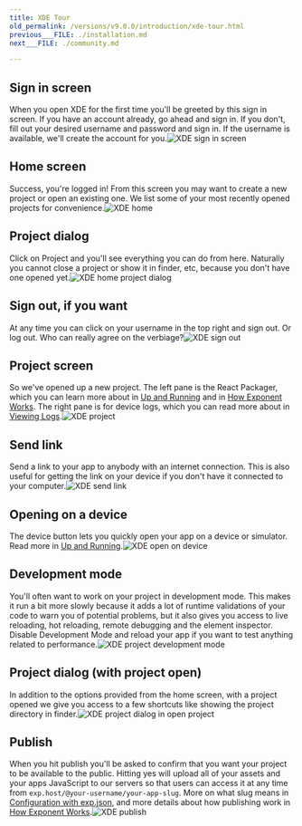 ```yaml
---
title: XDE Tour
old_permalink: /versions/v9.0.0/introduction/xde-tour.html
previous___FILE: ./installation.md
next___FILE: ./community.md

---
```


## Sign in screen


When you open XDE for the first time you'll be greeted by this sign in screen. If you have an account already, go ahead and sign in. If you don't, fill out your desired username and password and sign in. If the username is available, we'll create the account for you.![XDE sign in screen](./xde-signin.png)

## Home screen


Success, you're logged in! From this screen you may want to create a new project or open an existing one. We list some of your most recently opened projects for convenience.![XDE home](./xde-signin-success.png)

## Project dialog


Click on Project and you'll see everything you can do from here. Naturally you cannot close a project or show it in finder, etc, because you don't have one opened yet.![XDE home project dialog](./xde-project-dialog.png)

## Sign out, if you want


At any time you can click on your username in the top right and sign out. Or log out. Who can really agree on the verbiage?![XDE sign out](./xde-signout.png)

## Project screen


So we've opened up a new project. The left pane is the React Packager, which you can learn more about in [Up and Running](https://docs.getexponent.com/versions/guides/up-and-running.html#up-and-running) and in [How Exponent Works](https://docs.getexponent.com/versions/guides/how-exponent-works.html#how-exponent-works). The right pane is for device logs, which you can read more about in [Viewing Logs](https://docs.getexponent.com/versions/guides/logging.html#logging).![XDE project](./xde-project-opened.png)

## Send link


Send a link to your app to anybody with an internet connection. This is also useful for getting the link on your device if you don't have it connected to your computer.![XDE send link](./xde-send-link.png)

## Opening on a device


The device button lets you quickly open your app on a device or simulator. Read more in [Up and Running](https://docs.getexponent.com/versions/guides/up-and-running.html#up-and-running).![XDE open on device](./xde-device.png)

## Development mode


You'll often want to work on your project in development mode. This makes it run a bit more slowly because it adds a lot of runtime validations of your code to warn you of potential problems, but it also gives you access to live reloading, hot reloading, remote debugging and the element inspector. Disable Development Mode and reload your app if you want to test anything related to performance.![XDE project development mode](./xde-development-mode.png)

## Project dialog (with project open)


In addition to the options provided from the home screen, with a project opened we give you access to a few shortcuts like showing the project directory in finder.![XDE project dialog in open project](./xde-project-opened.png)

## Publish


When you hit publish you'll be asked to confirm that you want your project to be available to the public. Hitting yes will upload all of your assets and your apps JavaScript to our servers so that users can access it at any time from `exp.host/@your-username/your-app-slug`. More on what slug means in [Configuration with exp.json](https://docs.getexponent.com/versions/guides/configuration.html#exp), and more details about how publishing work in [How Exponent Works](https://docs.getexponent.com/versions/guides/how-exponent-works.html#how-exponent-works).![XDE publish](./xde-publish.png)
